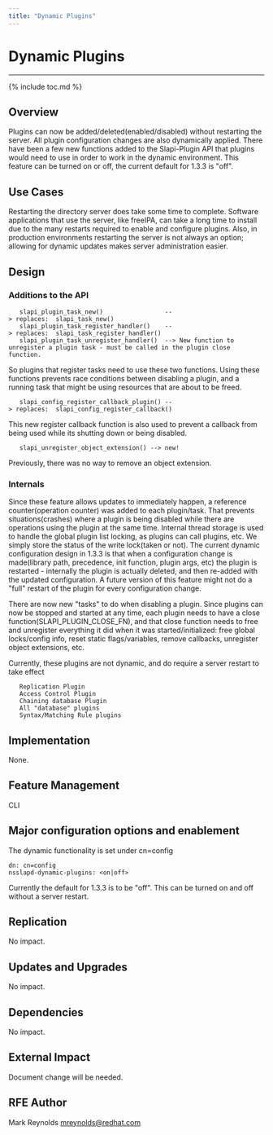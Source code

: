 ```yaml
---
title: "Dynamic Plugins"
---
```


# Dynamic Plugins
-----------------

{% include toc.md %}

Overview
-----------------

Plugins can now be added/deleted(enabled/disabled) without restarting the server. All plugin configuration changes are also dynamically applied. There have been a few new functions added to the Slapi-Plugin API that plugins would need to use in order to work in the dynamic environment. This feature can be turned on or off, the current default for 1.3.3 is "off".

Use Cases
-----------------

Restarting the directory server does take some time to complete. Software applications that use the server, like freeIPA, can take a long time to install due to the many restarts required to enable and configure plugins. Also, in production environments restarting the server is not always an option; allowing for dynamic updates makes server administration easier.

Design
-----------------

### Additions to the API

       slapi_plugin_task_new()                 --> replaces:  slapi_task_new()
       slapi_plugin_task_register_handler()    --> replaces:  slapi_task_register_handler()
       slapi_plugin_task_unregister_handler()  --> New function to unregister a plugin task - must be called in the plugin close function.

So plugins that register tasks need to use these two functions. Using these functions prevents race conditions between disabling a plugin, and a running task that might be using resources that are about to be freed.

       slapi_config_register_callback_plugin() --> replaces:  slapi_config_register_callback()

This new register callback function is also used to prevent a callback from being used while its shutting down or being disabled.

       slapi_unregister_object_extension() --> new!

Previously, there was no way to remove an object extension.

### Internals

Since these feature allows updates to immediately happen, a reference counter(operation counter) was added to each plugin/task. That prevents situations(crashes) where a plugin is being disabled while there are operations using the plugin at the same time. Internal thread storage is used to handle the global plugin list locking, as plugins can call plugins, etc. We simply store the status of the write lock(taken or not). The current dynamic configuration design in 1.3.3 is that when a configuration change is made(library path, precedence, init function, plugin args, etc) the plugin is restarted - internally the plugin is actually deleted, and then re-added with the updated configuration. A future version of this feature might not do a "full" restart of the plugin for every configuration change.

There are now new "tasks" to do when disabling a plugin. Since plugins can now be stopped and started at any time, each plugin needs to have a close function(SLAPI\_PLUGIN\_CLOSE\_FN), and that close function needs to free and unregister everything it did when it was started/initialized: free global locks/config info, reset static flags/variables, remove callbacks, unregister object extensions, etc.

Currently, these plugins are not dynamic, and do require a server restart to take effect

       Replication Plugin    
       Access Control Plugin    
       Chaining database Plugin    
       All "database" plugins    
       Syntax/Matching Rule plugins    

Implementation
----------------

None.

Feature Management
----------------

CLI

Major configuration options and enablement
----------------

The dynamic functionality is set under cn=config

    dn: cn=config
    nsslapd-dynamic-plugins: <on|off>

Currently the default for 1.3.3 is to be "off". This can be turned on and off without a server restart.

Replication
----------------

No impact.

Updates and Upgrades
----------------

No impact.

Dependencies
----------------

No impact.

External Impact
----------------

Document change will be needed.

RFE Author
----------------

Mark Reynolds <mreynolds@redhat.com>

